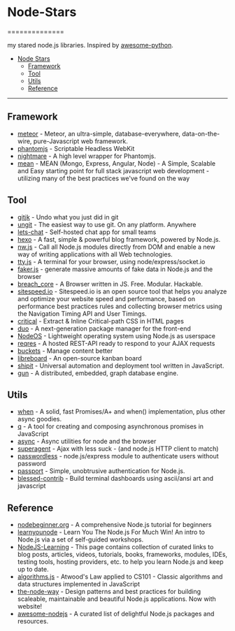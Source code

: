 # Node-Stars
==============

my stared node.js libraries. Inspired by [awesome-python](https://github.com/vinta/awesome-python).

- [Node Stars](#node-stars)
    - [Framework](#framwork)
    - [Tool](#tool)
    - [Utils](#utils)
    - [Reference](#reference)

---
## Framework
* [meteor](https://github.com/meteor/meteor) - Meteor, an ultra-simple, database-everywhere, data-on-the-wire, pure-Javascript web framework.
* [phantomjs](https://github.com/ariya/phantomjs) - Scriptable Headless WebKit
* [nightmare](https://github.com/segmentio/nightmare) - A high level wrapper for Phantomjs.
* [mean](https://github.com/linnovate/mean) - MEAN (Mongo, Express, Angular, Node) - A Simple, Scalable and Easy starting point for full stack javascript web development - utilizing many of the best practices we've found on the way 

## Tool
* [gitjk](https://github.com/mapmeld/gitjk) - Undo what you just did in git
* [ungit](https://github.com/FredrikNoren/ungit) - The easiest way to use git. On any platform. Anywhere
* [lets-chat](https://github.com/sdelements/lets-chat) - Self-hosted chat app for small teams
* [hexo](https://github.com/hexojs/hexo) - A fast, simple & powerful blog framework, powered by Node.js.
* [nw.js](https://github.com/nwjs/nw.js) - Call all Node.js modules directly from DOM and enable a new way of writing applications with all Web technologies. 
* [tty.js](https://github.com/chjj/tty.js) - A terminal for your browser, using node/express/socket.io
* [faker.js](https://github.com/Marak/faker.js) - generate massive amounts of fake data in Node.js and the browser
* [breach_core](https://github.com/breach/breach_core) - A Browser written in JS. Free. Modular. Hackable.
* [sitespeed.io](https://github.com/sitespeedio/sitespeed.io) - Sitespeed.io is an open source tool that helps you analyze and optimize your website speed and performance, based on performance best practices rules and collecting browser metrics using the Navigation Timing API and User Timings. 
* [critical](https://github.com/addyosmani/critical) - Extract & Inline Critical-path CSS in HTML pages
* [duo](https://github.com/duojs/duo) - A next-generation package manager for the front-end 
* [NodeOS](https://github.com/NodeOS/NodeOS) - Lightweight operating system using Node.js as userspace
* [reqres](https://github.com/benhowdle89/reqres) - A hosted REST-API ready to respond to your AJAX requests
* [buckets](https://github.com/asm-products/buckets) - Manage content better
* [libreboard](https://github.com/libreboard/libreboard) - An open-source kanban board
* [shipit](https://github.com/shipitjs/shipit) - Universal automation and deployment tool written in JavaScript.
* [gun](https://github.com/amark/gun) - A distributed, embedded, graph database engine.

## Utils
* [when](https://github.com/cujojs/when) - A solid, fast Promises/A+ and when() implementation, plus other async goodies.
* [q](https://github.com/kriskowal/q) - A tool for creating and composing asynchronous promises in JavaScript 
* [async](https://github.com/caolan/async) - Async utilities for node and the browser
* [superagent](https://github.com/visionmedia/superagent) - Ajax with less suck - (and node.js HTTP client to match)
* [passwordless](https://github.com/florianheinemann/passwordless) - node.js/express module to authenticate users without password 
* [passport](https://github.com/jaredhanson/passport) - Simple, unobtrusive authentication for Node.js. 
* [blessed-contrib](https://github.com/yaronn/blessed-contrib) - Build terminal dashboards using ascii/ansi art and javascript


## Reference
* [nodebeginner.org](https://github.com/manuelkiessling/nodebeginner.org) - A comprehensive Node.js tutorial for beginners
* [learnyounode](https://github.com/workshopper/learnyounode) - Learn You The Node.js For Much Win! An intro to Node.js via a set of self-guided workshops.
* [NodeJS-Learning](https://github.com/sergtitov) - This page contains collection of curated links to blog posts, articles, videos, tutorials, books, frameworks, modules, IDEs, testing tools, hosting providers, etc. to help you learn Node.js and keep up to date.
* [algorithms.js](https://github.com/felipernb/algorithms.js) - Atwood's Law applied to CS101 - Classic algorithms and data structures implemented in JavaScript
* [the-node-way](https://github.com/FredKSchott/the-node-way) - Design patterns and best practices for building scaleable, maintainable and beautiful Node.js applications. Now with website!
* [awesome-nodejs](https://github.com/sindresorhus/awesome-nodejs) - A curated list of delightful Node.js packages and resources.
